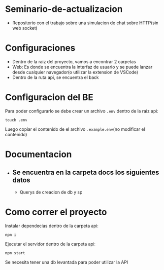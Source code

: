 # Seminario-de-actualizacion

- Repositorio con el trabajo sobre una simulacion de chat sobre HTTP(sin web socket)

# Configuraciones

- Dentro de la raiz del proyecto, vamos a encontrar 2 carpetas
- Web: Es donde se encuentra la interfaz de usuario y se puede lanzar desde cualquier navegador(o utilizar la extension de VSCode)
- Dentro de la ruta api, se encuentra el back

# Configuracion del BE

Para poder configurarlo se debe crear un archivo `.env` dentro de la raiz api:

```
touch .env
```

Luego copiar el contenido de el archivo `.example.env`(no modificar el contenido)

# Documentacion

- Se encuentra en la carpeta docs los siguientes datos
  -
  - Querys de creacion de db y sp

# Como correr el proyecto

Instalar dependecias dentro de la carpeta api:

```
npm i
```

Ejecutar el servidor dentro de la carpeta api:

```
npm start
```

Se necesita tener una db levantada para poder utilizar la API
